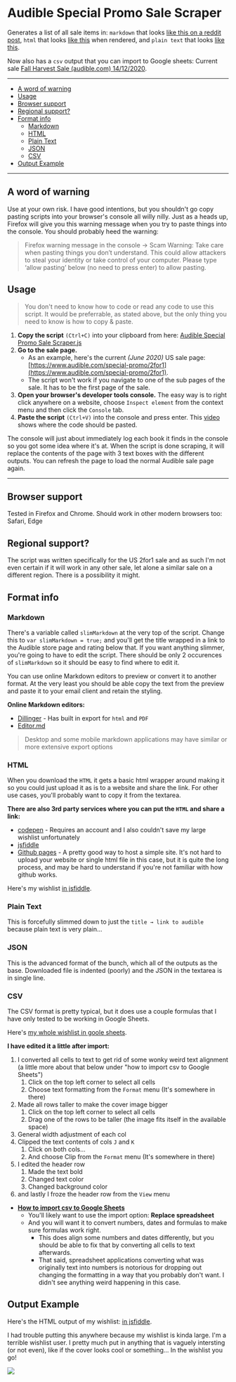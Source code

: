 
<!-- omit in toc -->
# Audible Special Promo Sale Scraper

Generates a list of all sale items in: `markdown` that looks [like this on a reddit post](https://github.com/joonaspaakko/audible-special-promo-sale-scraper/blob/master/phone-reddit-post-example.png), `html` that looks [like this](https://codepen.io/joonaspaakko/full/KKVdWwV) when rendered, and `plain text` that looks [like this](https://github.com/joonaspaakko/audible-special-promo-sale-scraper/blob/master/plaintext-output-example.md). 

Now also has a `csv` output that you can import to Google sheets: Current sale [Fall Harvest Sale (audible.com) 14/12/2020](https://docs.google.com/spreadsheets/d/1BQ52GkvjvJCcR53EGLtvdiaaLEd0ni-wgKHiKAnFqQE/edit?usp=sharing).

____

- [A word of warning](#a-word-of-warning)
- [Usage](#usage)
- [Browser support](#browser-support)
- [Regional support?](#regional-support)
- [Format info](#format-info)
  - [Markdown](#markdown)
  - [HTML](#html)
  - [Plain Text](#plain-text)
  - [JSON](#json)
  - [CSV](#csv)
- [Output Example](#output-example)

____


## A word of warning

Use at your own risk. I have good intentions, but you shouldn't go copy pasting scripts into your browser's console all willy nilly. Just as a heads up, Firefox will give you this warning message when you try to paste things into the console. You should probably heed the warning:

> Firefox warning message in the console → Scam Warning: Take care when pasting things you don’t understand. This could allow attackers to steal your identity or take control of your computer. Please type ‘allow pasting’ below (no need to press enter) to allow pasting.

## Usage

> You don't need to know how to code or read any code to use this script. It would be preferrable, as stated above, but the only thing you need to know is how to copy & paste.

1. **Copy the script** `(Ctrl+C)` into your clipboard from here: [Audible Special Promo Sale Scraper.js](https://raw.githubusercontent.com/joonaspaakko/audible-special-promo-sale-scraper/master/Audible%20Special%20Promo%20Sale%20Scraper.js)
2. **Go to the sale page.**
	- As an example, here's the current _(June 2020)_ US sale page: [https://www.audible.com/special-promo/2for1](https://www.audible.com/special-promo/2for1).
	- The script won't work if you navigate to one of the sub pages of the sale. It has to be the first page of the sale.
3. **Open your browser's developer tools console.** The easy way is to right click anywhere on a website, choose `Inspect element` from the context menu and then click the `Console` tab.
4. **Paste the script** `(Ctrl+V)` into the console and press enter. This [video](https://youtu.be/5ioVQhsMbNY) shows where the code should be pasted.

The console will just about immediately log each book it finds in the console so you got some idea where it's at. When the script is done scraping, it will replace the contents of the page with 3 text boxes with the different outputs. You can refresh the page to load the normal Audible sale page again.

___


## Browser support

Tested in Firefox and Chrome. Should work in other modern browsers too: Safari, Edge

## Regional support?

The script was written specifically for the US 2for1 sale and as such I'm not even certain if it will work in any other sale, let alone a similar sale on a different region. There is a possibility it might.


## Format info 

### Markdown
There's a variable called `slimMarkdown` at the very top of the script. Change this to  `var slimMarkdown = true;` and you'll get the title wrapped in a link to the Audible store page and rating below that. If you want anything slimmer, you're going to have to edit the script. There should be only 2 occurences of `slimMarkdown` so it should be easy to find where to edit it.

You can use online Markdown editors to preview or convert it to another format. At the very least you should be able copy the text from the preview and paste it to your email client and retain the styling.

**Online Markdown editors:**

- [Dillinger](https://dillinger.io/) - Has built in export for `html` and `PDF`
- [Editor.md](https://pandao.github.io/editor.md/en.html)

> Desktop and some mobile markdown applications may have similar or more extensive export options

### HTML
When you download the `HTML` it gets a basic html wrapper around making it so you could just upload it as is to a website and share the link. For other use cases, you'll probably want to copy it from the textarea. 

**There are also 3rd party services where you can put the `HTML` and share a link:**

- [codepen](http://codepen.io/) - Requires an account and I also couldn't save my large wishlist unfortunately
- [jsfiddle](http://jsfiddle.net) 
- [Github pages](https://pages.github.com/) - A pretty good way to host a simple site. It's not hard to upload your website or single html file in this case, but it is quite the long process, and may be hard to understand if you're not familiar with how github works.

Here's my wishlist [in jsfiddle](https://jsfiddle.net/m1nvxjpw/show/).

### Plain Text
This is forcefully slimmed down to just the `title → link to audible` because plain text is very plain...

### JSON
This is the advanced format of the bunch, which all of the outputs as the base. Downloaded file is indented (poorly) and the JSON in the textarea is in single line.

### CSV
The CSV format is pretty typical, but it does use a couple formulas that I have only tested to be working in Google Sheets. 

Here's [my whole wishlist in goole sheets](https://docs.google.com/spreadsheets/d/1ZyLL6ThekMHN7MMJ4uoMNgoM7VxmKolxP5ZvMvgBzVs/edit?usp=sharing). 

**I have edited it a little after import:**

1. I converted all cells to text to get rid of some wonky weird text alignment (a little more about that below under "how to import csv to Google Sheets")
    1. Click on the top left corner to select all cells
    2. Choose text formatting from the `Format` menu (It's somewhere in there)
2. Made all rows taller to make the cover image bigger
    1. Click on the top left corner to select all cells
    2. Drag one of the rows to be taller (the image fits itself in the available space)
3. General width adjustment of each col
4. Clipped the text contents of cols `J` and `K`
    1. Click on both cols...
    2. And choose Clip from the `Format` menu (It's somewhere in there) 
5. I edited the header row
    1. Made the text bold
    2. Changed text color
    3. Changed background color
6. and lastly I froze the header row from the `View` menu

- **[How to import csv to Google Sheets](https://support.google.com/docs/answer/40608?co=GENIE.Platform%3DDesktop&hl=en)**
    - You'll likely want to use the import option: **Replace spreadsheet**
    - And you will want it to convert numbers, dates and formulas to make sure formulas work right. 
      - This does align some numbers and dates differently, but you should be able to fix that by converting all cells to text afterwards.
      - That said, spreadsheet applications converting what was originally text into numbers is notorious for dropping out changing the formatting in a way that you probably don't want. I didn't see anything weird happening in this case.

## Output Example

Here's the HTML output of my wishlist: [in jsfiddle](https://jsfiddle.net/m1nvxjpw/show/).

I had trouble putting this anywhere because my wishlist is kinda large. I'm a terrible wishlist user. I pretty much put in anything that is vaguely intersting (or not even), like if the cover looks cool or something... In the wishlist you go!

![](preview-img.png)